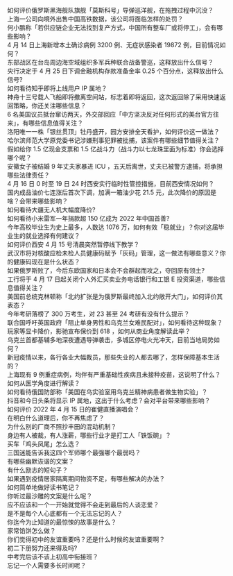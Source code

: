 如何评价俄罗斯黑海舰队旗舰「莫斯科号」导弹巡洋舰，在拖拽过程中沉没？  
上海一公司向境外出售中国高铁数据，该公司将面临怎样的处罚？  
何小鹏称「若供应链企业无法找到复产方式，中国所有整车厂或将停工」，会有哪些影响？  
4 月 14 日上海新增本土确诊病例 3200 例、无症状感染者 19872 例，目前情况如何？  
东部战区在台岛周边海空域组织多军兵种联合战备警巡，这释放出什么信号？  
央行决定于 4 月 25 日下调金融机构存款准备金率 0.25 个百分点，这释放出什么信号?  
如何看待知乎即将上线用户 IP 属地？  
神舟十三号载人飞船即将撤离空间站，标志着即将返回，这次返回除了采用快速返回策略，你还关注哪些信息？  
6 名美国议员抵台窜访两天，外交部回应「中方坚决反对任何形式的美台官方往来」，有哪些信息值得关注？  
洛阳唯一一株「银丝贯顶」牡丹盛开，园方安排全天看护，如何评价这一做法？  
哈尔滨师范大学原党委书记涉嫌刑事犯罪被批捕，该案件有哪些细节值得关注？  
假如给你 1.5 亿现金支票和 1.5 亿战斗力（战斗力以七龙珠里面为标准）你会选择哪个呢？  
安徽女子被结婚 9 年丈夫家暴进 ICU ，五天后离世，丈夫已被警方逮捕，将承担哪些法律责任？  
4 月 16 日 0 时至 19 日 24 时西安实行临时性管控措施，目前西安情况如何？  
国内成品油价七连涨后首次下调，加满一箱油少花 21.5 元，此次降价的原因是啥？会带来哪些影响？  
如何看待大疆无人机大幅度降价?  
如何看待小米雷军一年捐款超 150 亿成为 2022 年中国首善?  
今年高校毕业生为史上最多，人数达 1076 万，如何有效「稳就业」？你对这届毕业生的就业选择有何建议？  
如何评价西安 4 月 15 号清晨突然暂停线下教学？  
武汉市将对核酸应检未检人员健康码赋予「灰码」管理，这一做法有哪些意义？你的健康码现在是什么状态？  
如果俄罗斯败了，今后东欧国家和日本会不会群起而攻之，夺回原有领土?  
工行将于 4 月 17 日起关闭个人外汇买卖业务电话银行和工银 E 投资渠道，哪些信息值得关注？  
美国前总统克林顿称「北约扩张是为俄罗斯最终加入北约敞开大门」，如何评价其表态？  
今年考研落榜了 300 万考生，对 23 甚至 24 考研有没有什么提示？  
联合国呼吁英国政府「阻止单身男性和乌克兰女难民配对」，如何看待这种现象？  
玩家等显卡降价，影驰宣布保价到 618 ，如何从商业角度解读此举？  
乌克兰首都基辅多地深夜遭遇导弹袭击，多城区停电火光冲天，目前当地局势如何？  
新冠疫情以来，各行各业大幅裁员，那些失业的人都去哪了，怎样保障基本生活的？  
上海现有 9 例重症病例，均伴有严重基础性疾病且未接种疫苗，这说明了什么？如何从医学角度进行解读？  
如何看待俄国防部称「美国在乌实验室用乌克兰精神病患者做生物实验」？  
抖音和今日头条将显示 IP 属地，这出于什么考虑？会对平台带来哪些影响？  
如何评价 2022 年 4 月 15 日的崔健直播演唱会？  
在明白什么道理后，你不再焦虑了？  
为什么别的厂商不照抄丰田的混动机制？  
身边有人被裁，有人涨薪，哪些行业才是打工人「铁饭碗」？  
买车「鸡头凤尾」怎么选？  
三国迷能告诉我这四个军师哪个最强哪个最弱吗？  
有哪些幽默诙谐的文案？  
有什么励志的短句子？  
如果遇到疫情居家隔离期间物资不足，有哪些解决的办法？  
如何简单地做好读书笔记？  
你听过最沙雕的文案是什么呢？  
应不应该和一个一开始就觉得不会走到最后的人谈恋爱？  
是不是每个人心底都有一个无法忘记的人？  
你迄今为止知道的最惊悚的故事是什么？  
家常馅饼怎么做？  
你们觉得初中的友谊重要吗？还是什么时候的友谊重要啊？  
初二下册努力还来得及吗?  
中考完后该不该上初高中衔接班？  
忘记一个人需要多长时间呢？  
